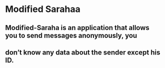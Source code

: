 # Modified Sarahaa 

## Modified-Saraha is an application that allows you to send messages anonymously, you
## don’t know any data about the sender except his ID.
